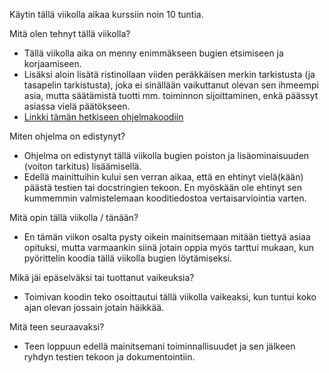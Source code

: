 Käytin tällä viikolla aikaa kurssiin noin 10 tuntia. 

Mitä olen tehnyt tällä viikolla?
- Tällä viikolla aika on menny enimmäkseen bugien etsimiseen ja korjaamiseen.
- Lisäksi aloin lisätä ristinollaan viiden peräkkäisen merkin tarkistusta (ja tasapelin tarkistusta), joka ei sinällään vaikuttanut olevan sen ihmeempi asia, mutta säätämistä tuotti mm. toiminnon sijoittaminen, enkä päässyt asiassa vielä päätökseen.
- [Linkki tämän hetkiseen ohjelmakoodiin](xoxo_hennesy.py)
  
Miten ohjelma on edistynyt?
- Ohjelma on edistynyt tällä viikolla bugien poiston ja lisäominaisuuden (voiton tarkitus) lisäämisellä.
- Edellä mainittuihin kului sen verran aikaa, että en ehtinyt vielä(kään) päästä testien tai docstringien tekoon. En myöskään ole ehtinyt sen kummemmin valmistelemaan kooditiedostoa vertaisarviointia varten.
  
Mitä opin tällä viikolla / tänään?
- En tämän viikon osalta pysty oikein mainitsemaan mitään tiettyä asiaa opituksi, mutta varmaankin siinä jotain oppia myös tarttui mukaan, kun pyörittelin koodia tällä viikolla bugien löytämiseksi.

Mikä jäi epäselväksi tai tuottanut vaikeuksia?
- Toimivan koodin teko osoittautui tällä viikolla vaikeaksi, kun tuntui koko ajan olevan jossain jotain häikkää.
  
Mitä teen seuraavaksi?
- Teen loppuun edellä mainitsemani toiminnallisuudet ja sen jälkeen ryhdyn testien tekoon ja dokumentointiin.
